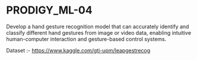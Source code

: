 # PRODIGY_ML-04
Develop a hand gesture recognition model that can accurately identify and classify different hand gestures from image or video data, enabling intuitive human-computer interaction and gesture-based control systems.

Dataset :- https://www.kaggle.com/gti-upm/leapgestrecog
